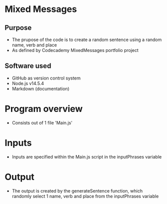 # Mixed Messages

## Purpose

* The prupose of the code is to create a random sentence using a random name, verb and place
* As defined by Codecademy MixedMessages portfolio project

## Software used

* GitHub as version control system
* Node.js v14.5.4
* Markdown (documentation)

# Program overview

* Consists out of 1 file 'Main.js'
  
# Inputs

* Inputs are specified within the Main.js script in the inputPhrases variable

# Output

* The output is created by the generateSentence function, which randomly select 1 name, verb and place from the inputPhrases variable